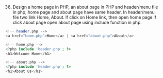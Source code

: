 36. Design a home page in PHP, an about page in PHP and header/menu file in php, home page and about page have same header. In header/menu file two link Home, About. If click on Home link, then open home page if click about page open about page using include function in php.

```php
<!-- header.php -->
<a href="home.php">Home</a> | <a href="about.php">About</a>

<!-- home.php -->
<?php include 'header.php'; ?>
<h1>Welcome Home</h1>

<!-- about.php -->
<?php include 'header.php'; ?>
<h1>About Us</h1>
```
